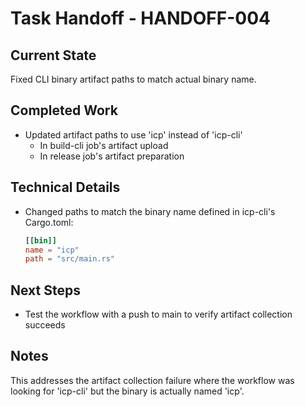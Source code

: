 # Task Handoff - HANDOFF-004

## Current State

Fixed CLI binary artifact paths to match actual binary name.

## Completed Work

- Updated artifact paths to use 'icp' instead of 'icp-cli'
  - In build-cli job's artifact upload
  - In release job's artifact preparation

## Technical Details

- Changed paths to match the binary name defined in icp-cli's Cargo.toml:
  ```toml
  [[bin]]
  name = "icp"
  path = "src/main.rs"
  ```

## Next Steps

- Test the workflow with a push to main to verify artifact collection succeeds

## Notes

This addresses the artifact collection failure where the workflow was looking for 'icp-cli' but the binary is actually named 'icp'.
